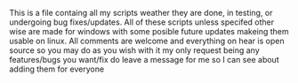 This is a file containg all my scripts weather they are done, in testing, or undergoing bug fixes/updates.
All of these scripts unless specifed other wise are made for windows with some posible future updates makeing them usable on linux. 
All comments are welcome and everything on hear is open source so you may do as you wish with it my only request being any features/bugs you want/fix do leave a message for me so I can see about adding them for everyone
